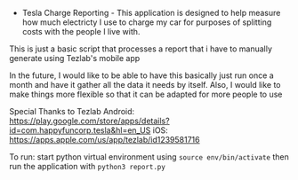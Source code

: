 - Tesla Charge Reporting  - 
This application is designed to help measure how much electricty I use to charge my car for purposes of splitting costs
with the people I live with.  

This is just a basic script that processes a report that i have to manually generate using Tezlab's mobile app

In the future, I would like to be able to have this basically just run once a month and have it gather all the data it needs by itself.  Also, I would like to make things more flexible so that it can be adapted for more people to use

Special Thanks to Tezlab 
Android: https://play.google.com/store/apps/details?id=com.happyfuncorp.tesla&hl=en_US
iOS: https://apps.apple.com/us/app/tezlab/id1239581716

To run: 
start python virtual environment using 
```source env/bin/activate```
then run the application with 
```python3 report.py```
